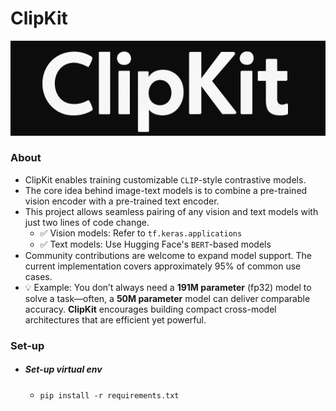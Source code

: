 # ClipKit
<p align="center">
  <img src="https://github.com/anish9/ClipKit/blob/main/assets/clipkit_log.png" alt="ClipKit Logo" width="600"/>
</p>

### About
- ClipKit enables training customizable ```CLIP```-style contrastive models.
- The core idea behind image-text models is to combine a pre-trained vision encoder with a pre-trained text encoder.
- This project allows seamless pairing of any vision and text models with just two lines of code change.
  - ✅ Vision models: Refer to ```tf.keras.applications```
  - ✅ Text models: Use Hugging Face's ```BERT```-based models
- Community contributions are welcome to expand model support. The current implementation covers approximately 95% of common use cases.
- 💡 Example: You don’t always need a **191M parameter** (fp32) model to solve a task—often, a **50M parameter** model can deliver comparable accuracy.
   **ClipKit** encourages building compact cross-model architectures that are efficient yet powerful.

### Set-up
- ##### Set-up virtual env
  - ```pip install -r requirements.txt```
